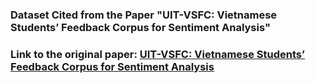 ### Dataset Cited from the Paper "UIT-VSFC: Vietnamese Students’ Feedback Corpus for Sentiment Analysis"
### Link to the original paper: [UIT-VSFC: Vietnamese Students’ Feedback Corpus for Sentiment Analysis](https://ieeexplore.ieee.org/document/8573337)



